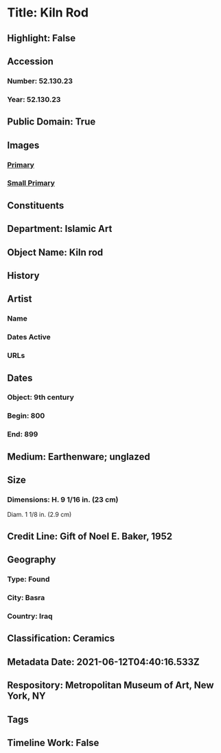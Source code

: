 # Title: Kiln Rod
## Highlight: False
## Accession
### Number: 52.130.23
### Year: 52.130.23
## Public Domain: True
## Images
### [Primary](https://images.metmuseum.org/CRDImages/is/original/sf52-130-23a.jpg)
### [Small Primary](https://images.metmuseum.org/CRDImages/is/web-large/sf52-130-23a.jpg)
## Constituents
## Department: Islamic Art
## Object Name: Kiln rod
## History
## Artist
### Name
### Dates Active
### URLs
## Dates
### Object: 9th century
### Begin: 800
### End: 899
## Medium: Earthenware; unglazed
## Size
### Dimensions: H. 9 1/16 in. (23 cm)
Diam. 1 1/8 in. (2.9 cm)
## Credit Line: Gift of Noel E. Baker, 1952
## Geography
### Type: Found
### City: Basra
### Country: Iraq
## Classification: Ceramics
## Metadata Date: 2021-06-12T04:40:16.533Z
## Respository: Metropolitan Museum of Art, New York, NY
## Tags
## Timeline Work: False